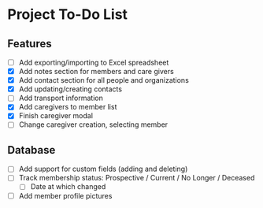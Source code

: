 # Project To-Do List

## Features
- [ ] Add exporting/importing to Excel spreadsheet
- [X] Add notes section for members and care givers
- [X] Add contact section for all people and organizations
- [X] Add updating/creating contacts
- [ ] Add transport information
- [X] Add caregivers to member list
- [X] Finish caregiver modal
- [ ] Change caregiver creation, selecting member

## Database
- [ ] Add support for custom fields (adding and deleting)
- [ ] Track membership status: Prospective / Current / No Longer / Deceased
    - [ ] Date at which changed
- [ ] Add member profile pictures